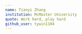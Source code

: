 ```yaml
---
name: Tianyi Zhang
institution: McMaster University
quote: Work hard, play hard
github_user: tywin1104
---
```

